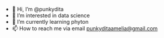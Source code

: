 - 👋 Hi, I’m @punkydita
- 👀 I’m interested in data science
- 🌱 I’m currently learning phyton
- 📫 How to reach me via email punkyditaamelia@gmail.com

<!---
punkydita/punkydita is a ✨ special ✨ repository because its `README.md` (this file) appears on your GitHub profile.
You can click the Preview link to take a look at your changes.
--->
